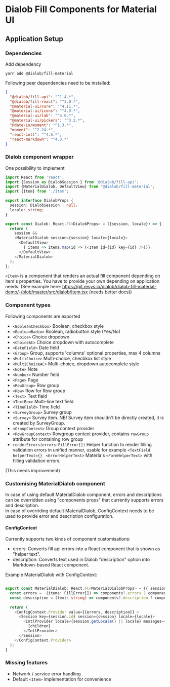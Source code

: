# Dialob Fill Components for Material UI

## Application Setup

### Dependencies

Add dependency

```
yarn add @dialob/fill-material
```

Following peer dependencies need to be installed:

```json
{
  "@dialob/fill-api": "^1.4.*",
  "@dialob/fill-react": "^3.0.*",
  "@material-ui/core": "^4.11.*",
  "@material-ui/icons": "^4.9.*",
  "@material-ui/lab": "^4.0.*",
  "@material-ui/pickers": "^3.2.*",
  "@date-io/moment": "^1.3.*",
  "moment": "^2.24.*",
  "react-intl": "^4.5.*",
  "react-markdown": "^4.3.*"
}
```

### Dialob component wrapper

One possibility to implement

```ts
import React from 'react';
import {Session as DialobSession } from '@dialob/fill-api';
import {MaterialDialob, DefaultView} from '@dialob/fill-material';
import {Item} from './Item';

export interface DialobProps {
  session: DialobSession | null;
  locale: string;
}

export const Dialob: React.FC<DialobProps> = ({session, locale}) => {
  return (
    session &&
    <MaterialDialob session={session} locale={locale}>
      <DefaultView>
        { items => items.map(id => (<Item id={id} key={id} />))}
      </DefaultView>
    </MaterialDialob>
  );
};
```

`<Item>` is a component that renders an actual fill component depending on item's properties. You have to provide your own depending on application needs. (See example here: https://git.resys.io/dialob/dialob-fill-material-demo/-/blob/master/src/dialob/Item.tsx  (needs better docs))

### Component types

Following components are exported

* `<BooleanCheckbox>` Boolean, checkbox style
* `<BooleanRadio>` Boolean, radiobutton style (Yes/No)
* `<Choice>` Choice dropdown
* `<ChoiceAC>` Choice dropdown with autocomplete
* `<DateField>` Date field
* `<Group>` Group, supports 'columns' optional properties, max 4 columns
* `<MultiChoice>` Multi-choice, checbkox list style
* `<MultiChoiceAC>` Multi-choice, dropdown autocomplete style
* `<Note>` Note
* `<Number>` Number field
* `<Page>` Page
* `<RowGroup>` Row group
* `<Row>` Row for Row group
* `<Text>` Text field
* `<TextBox>` Multi-line text field
* `<TimeField>` Time field
* `<SurveyGroup>` Survey group
* `<Survey>` Survey item. NB! Survey item shouldn't be directly created, it is created by SurveyGroup.
* `<GroupContext>` Group context provider
* `<RowGroupContext>` Rowgroup context provider, contains `rowGroup` attribute for containing row group
* `renderErrors(errors:FillError[])` Helper function to render filling validation errors in unified manner, usable for example `<TextField helperText={}`
` <ErrorHelperText>` Materia's `<FormHelperText>` with filling validation errors. 

(This needs improvement)

### Customising MaterialDialob component

In case of using default MaterialDialob component, errors and descriptions can be overridden using "components props" that currently supports errors and description.   
In case of overriding default MaterialDialob, ConfigContext needs to be used to provide error and description configuration.


#### ConfigContext

Currently supports two kinds of component customisations: 

* errors: Converts fill api errors into a React component that is shown as "helper text".
* description: Converts text used in Dialob "description" option into Markdown-based React component.



Example MaterialDialob with ConfigContext:

```ts

export const MaterialDialob: React.FC<MaterialDialobProps> = ({ session, locale, children, components }) => {
  const errors =  (items: FillError[]) => components?.errors ? components.errors(items) : <DefaultRenderErrors errors={items} />;
  const description = (text: string) => components?.description ? components.description(text) : <MarkdownView text={text} />;
        
  return (
    <ConfigContext.Provider value={{errors, description}} >
      <Session key={session.id} session={session} locale={locale}>
        <IntlProvider locale={session.getLocale() || locale} messages={messages[locale]}>
          {children}
        </IntlProvider>
      </Session>
    </ConfigContext.Provider>
  );
}
```


### Missing features

* Network / service error handling
* Default `<Item>` implementation for convenience
